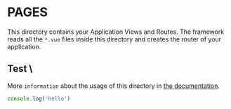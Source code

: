 # PAGES

This directory contains your Application Views and Routes.
The framework reads all the `*.vue` files inside this directory and creates the router of your application.  

## Test \
More `information` about the usage of this directory in [the documentation](https://nuxtjs.org/guide/routing).

```js
console.log('hello')
```